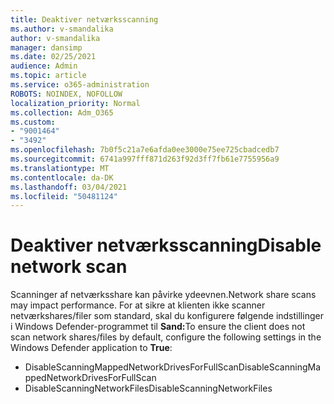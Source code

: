```yaml
---
title: Deaktiver netværksscanning
ms.author: v-smandalika
author: v-smandalika
manager: dansimp
ms.date: 02/25/2021
audience: Admin
ms.topic: article
ms.service: o365-administration
ROBOTS: NOINDEX, NOFOLLOW
localization_priority: Normal
ms.collection: Adm_O365
ms.custom:
- "9001464"
- "3492"
ms.openlocfilehash: 7b0f5c21a7e6afda0ee3000e75ee725cbadcedb7
ms.sourcegitcommit: 6741a997fff871d263f92d3ff7fb61e7755956a9
ms.translationtype: MT
ms.contentlocale: da-DK
ms.lasthandoff: 03/04/2021
ms.locfileid: "50481124"
---
```

# <a name="disable-network-scan"></a><span data-ttu-id="949c9-102">Deaktiver netværksscanning</span><span class="sxs-lookup"><span data-stu-id="949c9-102">Disable network scan</span></span>

<span data-ttu-id="949c9-103">Scanninger af netværksshare kan påvirke ydeevnen.</span><span class="sxs-lookup"><span data-stu-id="949c9-103">Network share scans may impact performance.</span></span>  <span data-ttu-id="949c9-104">For at sikre at klienten ikke scanner netværkshares/filer som standard, skal du konfigurere følgende indstillinger i Windows Defender-programmet til **Sand:**</span><span class="sxs-lookup"><span data-stu-id="949c9-104">To ensure the client does not scan network shares/files by default, configure the following settings in the Windows Defender application to **True**:</span></span>

- <span data-ttu-id="949c9-105">DisableScanningMappedNetworkDrivesForFullScan</span><span class="sxs-lookup"><span data-stu-id="949c9-105">DisableScanningMappedNetworkDrivesForFullScan</span></span>
- <span data-ttu-id="949c9-106">DisableScanningNetworkFiles</span><span class="sxs-lookup"><span data-stu-id="949c9-106">DisableScanningNetworkFiles</span></span>